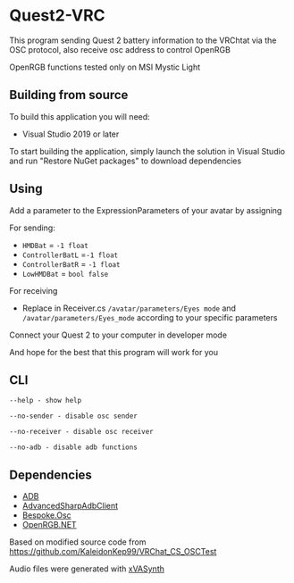 # Quest2-VRC
This program sending Quest 2 battery information to the VRChtat via the OSC protocol, also receive osc address to control OpenRGB

OpenRGB functions tested only on MSI Mystic Light
## Building from source
To build this application you will need:
- Visual Studio 2019 or later

To start building the application, simply launch the solution in Visual Studio and run "Restore NuGet packages" to download dependencies

## Using
Add a parameter to the ExpressionParameters of your avatar by assigning

For sending:
- ```HMDBat``` = ```-1 float```
- ```ControllerBatL``` =```-1 float```
- ```ControllerBatR``` = ```-1 float```
- ```LowHMDBat``` = ```bool false```

For receiving
- Replace in Receiver.cs ```/avatar/parameters/Eyes mode``` and ```/avatar/parameters/Eyes_mode``` according to your specific parameters

Connect your Quest 2 to your computer in developer mode

And hope for the best that this program will work for you


## CLI
```
--help - show help

--no-sender - disable osc sender

--no-receiver - disable osc receiver

--no-adb - disable adb functions
```

## Dependencies

- [ADB](https://developer.android.com/studio/releases/platform-tools)
- [AdvancedSharpAdbClient](https://github.com/yungd1plomat/AdvancedSharpAdbClient)
- [Bespoke.Osc](https://bitbucket.org/pvarcholik/bespoke.osc)
- [OpenRGB.NET](https://github.com/diogotr7/OpenRGB.NET)

Based on modified source code from https://github.com/KaleidonKep99/VRChat_CS_OSCTest

Audio files were generated with [xVASynth](https://github.com/DanRuta/xVA-Synth)
